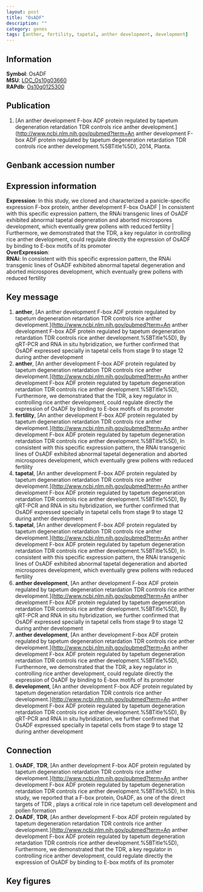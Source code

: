 ```yaml
---
layout: post
title: "OsADF"
description: ""
category: genes
tags: [anther, fertility, tapetal, anther development, development]
---
```


## Information
__Symbol__: OsADF  
__MSU__: [LOC_Os10g03660](http://rice.plantbiology.msu.edu/cgi-bin/ORF_infopage.cgi?orf=LOC_Os10g03660)  
__RAPdb__: [Os10g0125300](http://rapdb.dna.affrc.go.jp/viewer/gbrowse_details/irgsp1?name=Os10g0125300)  

## Publication
1. [An anther development F-box ADF protein regulated by tapetum degeneration retardation TDR controls rice anther development.](http://www.ncbi.nlm.nih.gov/pubmed?term=An anther development F-box ADF protein regulated by tapetum degeneration retardation TDR controls rice anther development.%5BTitle%5D), 2014, Planta.

## Genbank accession number

## Expression information
__Expression__: In this study, we cloned and characterized a panicle-specific expression F-box protein, anther development F-box OsADF |  In consistent with this specific expression pattern, the RNAi transgenic lines of OsADF exhibited abnormal tapetal degeneration and aborted microspores development, which eventually grew pollens with reduced fertility |  Furthermore, we demonstrated that the TDR, a key regulator in controlling rice anther development, could regulate directly the expression of OsADF by binding to E-box motifs of its promoter  
__OverExpression__:  
__RNAi__: In consistent with this specific expression pattern, the RNAi transgenic lines of OsADF exhibited abnormal tapetal degeneration and aborted microspores development, which eventually grew pollens with reduced fertility  

## Key message
1. __anther__, [An anther development F-box ADF protein regulated by tapetum degeneration retardation TDR controls rice anther development.](http://www.ncbi.nlm.nih.gov/pubmed?term=An anther development F-box ADF protein regulated by tapetum degeneration retardation TDR controls rice anther development.%5BTitle%5D),  By qRT-PCR and RNA in situ hybridization, we further confirmed that OsADF expressed specially in tapetal cells from stage 9 to stage 12 during anther development
2. __anther__, [An anther development F-box ADF protein regulated by tapetum degeneration retardation TDR controls rice anther development.](http://www.ncbi.nlm.nih.gov/pubmed?term=An anther development F-box ADF protein regulated by tapetum degeneration retardation TDR controls rice anther development.%5BTitle%5D),  Furthermore, we demonstrated that the TDR, a key regulator in controlling rice anther development, could regulate directly the expression of OsADF by binding to E-box motifs of its promoter
3. __fertility__, [An anther development F-box ADF protein regulated by tapetum degeneration retardation TDR controls rice anther development.](http://www.ncbi.nlm.nih.gov/pubmed?term=An anther development F-box ADF protein regulated by tapetum degeneration retardation TDR controls rice anther development.%5BTitle%5D),  In consistent with this specific expression pattern, the RNAi transgenic lines of OsADF exhibited abnormal tapetal degeneration and aborted microspores development, which eventually grew pollens with reduced fertility
4. __tapetal__, [An anther development F-box ADF protein regulated by tapetum degeneration retardation TDR controls rice anther development.](http://www.ncbi.nlm.nih.gov/pubmed?term=An anther development F-box ADF protein regulated by tapetum degeneration retardation TDR controls rice anther development.%5BTitle%5D),  By qRT-PCR and RNA in situ hybridization, we further confirmed that OsADF expressed specially in tapetal cells from stage 9 to stage 12 during anther development
5. __tapetal__, [An anther development F-box ADF protein regulated by tapetum degeneration retardation TDR controls rice anther development.](http://www.ncbi.nlm.nih.gov/pubmed?term=An anther development F-box ADF protein regulated by tapetum degeneration retardation TDR controls rice anther development.%5BTitle%5D),  In consistent with this specific expression pattern, the RNAi transgenic lines of OsADF exhibited abnormal tapetal degeneration and aborted microspores development, which eventually grew pollens with reduced fertility
6. __anther development__, [An anther development F-box ADF protein regulated by tapetum degeneration retardation TDR controls rice anther development.](http://www.ncbi.nlm.nih.gov/pubmed?term=An anther development F-box ADF protein regulated by tapetum degeneration retardation TDR controls rice anther development.%5BTitle%5D),  By qRT-PCR and RNA in situ hybridization, we further confirmed that OsADF expressed specially in tapetal cells from stage 9 to stage 12 during anther development
7. __anther development__, [An anther development F-box ADF protein regulated by tapetum degeneration retardation TDR controls rice anther development.](http://www.ncbi.nlm.nih.gov/pubmed?term=An anther development F-box ADF protein regulated by tapetum degeneration retardation TDR controls rice anther development.%5BTitle%5D),  Furthermore, we demonstrated that the TDR, a key regulator in controlling rice anther development, could regulate directly the expression of OsADF by binding to E-box motifs of its promoter
8. __development__, [An anther development F-box ADF protein regulated by tapetum degeneration retardation TDR controls rice anther development.](http://www.ncbi.nlm.nih.gov/pubmed?term=An anther development F-box ADF protein regulated by tapetum degeneration retardation TDR controls rice anther development.%5BTitle%5D),  By qRT-PCR and RNA in situ hybridization, we further confirmed that OsADF expressed specially in tapetal cells from stage 9 to stage 12 during anther development

## Connection
1. __OsADF__, __TDR__, [An anther development F-box ADF protein regulated by tapetum degeneration retardation TDR controls rice anther development.](http://www.ncbi.nlm.nih.gov/pubmed?term=An anther development F-box ADF protein regulated by tapetum degeneration retardation TDR controls rice anther development.%5BTitle%5D), In this study, we reported that a F-box protein, OsADF, as one of the direct targets of TDR , plays a critical role in rice tapetum cell development and pollen formation
2. __OsADF__, __TDR__, [An anther development F-box ADF protein regulated by tapetum degeneration retardation TDR controls rice anther development.](http://www.ncbi.nlm.nih.gov/pubmed?term=An anther development F-box ADF protein regulated by tapetum degeneration retardation TDR controls rice anther development.%5BTitle%5D),  Furthermore, we demonstrated that the TDR, a key regulator in controlling rice anther development, could regulate directly the expression of OsADF by binding to E-box motifs of its promoter

## Key figures


